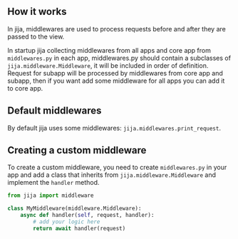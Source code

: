 ## How it works
In jija, middlewares are used to process requests before and after they are passed to the view.

In startup jija collecting middlewares from all apps and core app from `middlewares.py` in each app,
middlewares.py should contain a subclasses of `jija.middleware.Middleware`, it will be included in order of definition.
Request for subapp will be processed by middlewares from core app and subapp,
then if you want add some middleware for all apps you can add it to core app.

## Default middlewares
By default jija uses some middlewares: `jija.middlewares.print_request`.

## Creating a custom middleware
To create a custom middleware, you need to create `middlewares.py` in your app 
and add a class that inherits from `jija.middleware.Middleware` and implement the `handler` method.

```python
from jija import middleware

class MyMiddleware(middleware.Middleware):
    async def handler(self, request, handler):
        # add your logic here
        return await handler(request)
```
